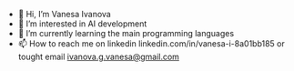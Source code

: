 - 👋 Hi, I’m Vanesa Ivanova
- 👀 I’m interested in AI development
- 🌱 I’m currently learning the main programming languages
- 📫 How to reach me on linkedin linkedin.com/in/vanesa-i-8a01bb185 or tought email ivanova.g.vanesa@gmail.com
